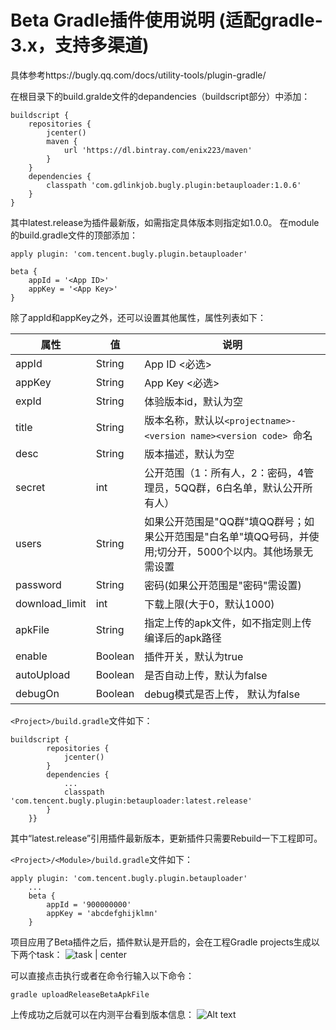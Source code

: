 # Beta Gradle插件使用说明 (适配gradle-3.x，支持多渠道)

具体参考https://bugly.qq.com/docs/utility-tools/plugin-gradle/

在根目录下的build.gralde文件的depandencies（buildscript部分）中添加：

```
buildscript {
    repositories {
        jcenter()
        maven {
            url 'https://dl.bintray.com/enix223/maven'
        }
    }
    dependencies {
        classpath 'com.gdlinkjob.bugly.plugin:betauploader:1.0.6'
    }
}
```

其中latest.release为插件最新版，如需指定具体版本则指定如1.0.0。
在module的build.gradle文件的顶部添加：
```
apply plugin: 'com.tencent.bugly.plugin.betauploader'

beta {
    appId = '<App ID>'
    appKey = '<App Key>'
}
```
除了appId和appKey之外，还可以设置其他属性，属性列表如下：

| 属性 | 值  | 说明 |
| --- | --- | --- |
|appId |String| App ID <必选>|
| appKey |String| App Key <必选>|
| expId| String | 体验版本id，默认为空 |
| title | String | 版本名称，默认以`<projectname>-<version name><version code> `命名|
| desc | String | 版本描述，默认为空 |
| secret | int | 公开范围（1：所有人，2：密码，4管理员，5QQ群，6白名单，默认公开所有人）|
| users | String | 如果公开范围是"QQ群"填QQ群号；如果公开范围是"白名单"填QQ号码，并使用;切分开，5000个以内。其他场景无需设置|
| password | String | 密码(如果公开范围是"密码"需设置)| 
| download_limit | int |下载上限(大于0，默认1000)|
| apkFile| String | 指定上传的apk文件，如不指定则上传编译后的apk路径|
| enable | Boolean | 插件开关，默认为true|
| autoUpload | Boolean | 是否自动上传，默认为false |
| debugOn |Boolean | debug模式是否上传， 默认为false|



`<Project>/build.gradle`文件如下：
```
buildscript {
        repositories {
            jcenter()
        }
        dependencies {
            ...
            classpath 'com.tencent.bugly.plugin:betauploader:latest.release'
        }
    }}
```
其中“latest.release”引用插件最新版本，更新插件只需要Rebuild一下工程即可。

`<Project>/<Module>/build.gradle`文件如下：
```
apply plugin: 'com.tencent.bugly.plugin.betauploader'
    ...
    beta { 
        appId = '900000000'
        appKey = 'abcdefghijklmn'
    }
```

项目应用了Beta插件之后，插件默认是开启的，会在工程Gradle projects生成以下两个task：
![task | center](./images/1467976971701.png)



可以直接点击执行或者在命令行输入以下命令：
```
gradle uploadReleaseBetaApkFile
```

上传成功之后就可以在内测平台看到版本信息：
![Alt text](./images/1467977676237.png)






